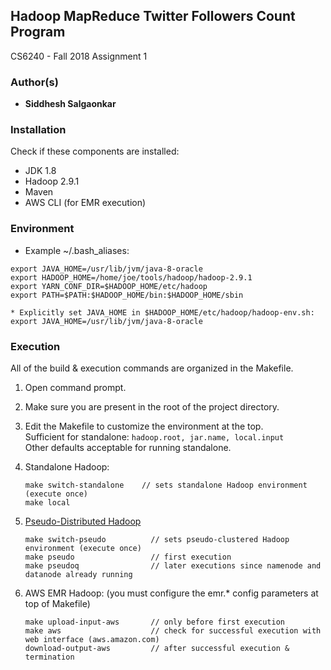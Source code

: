 ## Hadoop MapReduce Twitter Followers Count Program

CS6240 - Fall 2018 Assignment 1 

### Author(s)

* **Siddhesh Salgaonkar**

### Installation

Check if these components are installed:

- JDK 1.8
- Hadoop 2.9.1
- Maven
- AWS CLI (for EMR execution)

### Environment 

* Example ~/.bash_aliases:
```
export JAVA_HOME=/usr/lib/jvm/java-8-oracle
export HADOOP_HOME=/home/joe/tools/hadoop/hadoop-2.9.1
export YARN_CONF_DIR=$HADOOP_HOME/etc/hadoop
export PATH=$PATH:$HADOOP_HOME/bin:$HADOOP_HOME/sbin

* Explicitly set JAVA_HOME in $HADOOP_HOME/etc/hadoop/hadoop-env.sh:
export JAVA_HOME=/usr/lib/jvm/java-8-oracle

```

### Execution
All of the build & execution commands are organized in the Makefile.

1. Open command prompt.
2. Make sure you are present in the root of the project directory.
3. Edit the Makefile to customize the environment at the top.  
   Sufficient for standalone: `hadoop.root, jar.name, local.input`  
   Other defaults acceptable for running standalone.
4. Standalone Hadoop:  

    ```
    make switch-standalone    // sets standalone Hadoop environment (execute once)
    make local
	```
	
5. [Pseudo-Distributed Hadoop](https://hadoop.apache.org/docs/current/hadoop-project-dist/hadoop-common/SingleCluster.html#Pseudo-Distributed_Operation)
	
	```
	make switch-pseudo			// sets pseudo-clustered Hadoop environment (execute once)
	make pseudo					// first execution
	make pseudoq				// later executions since namenode and datanode already running
	```
	 
6. AWS EMR Hadoop: (you must configure the emr.* config parameters at top of Makefile)
	```
	make upload-input-aws		// only before first execution
	make aws					// check for successful execution with web interface (aws.amazon.com)
	download-output-aws			// after successful execution & termination
	```